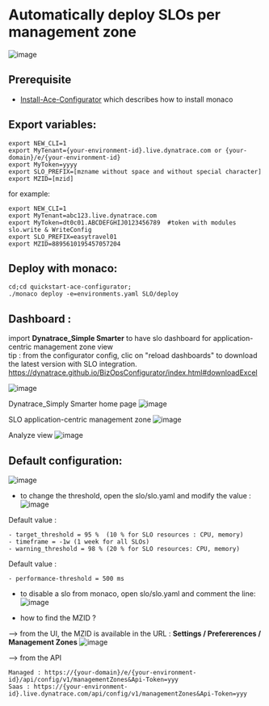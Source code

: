 # Automatically deploy SLOs per management zone
![image](https://user-images.githubusercontent.com/40337213/176840959-2778974b-950c-49bb-b79e-8f5bbfce94a0.png)


## Prerequisite
- [Install-Ace-Configurator](/Install-Ace-Configurator) which describes how to install monaco
	
## Export variables:

	export NEW_CLI=1
	export MyTenant={your-environment-id}.live.dynatrace.com or {your-domain}/e/{your-environment-id}
	export MyToken=yyyy
	export SLO_PREFIX=[mzname without space and without special character]
	export MZID=[mzid]

for example: 

	export NEW_CLI=1
	export MyTenant=abc123.live.dynatrace.com
	export MyToken=dt0c01.ABCDEFGHIJ0123456789	#token with modules slo.write & WriteConfig
	export SLO_PREFIX=easytravel01
	export MZID=8895610195457057204


## Deploy with monaco:

	cd;cd quickstart-ace-configurator;
	./monaco deploy -e=environments.yaml SLO/deploy


## Dashboard :
 import **Dynatrace_Simple Smarter** to have slo dashboard for application-centric management zone view  
 tip : from the configurator config, clic on "reload dashboards" to download the latest version with SLO integration.  
 https://dynatrace.github.io/BizOpsConfigurator/index.html#downloadExcel

![image](https://user-images.githubusercontent.com/40337213/178424143-f7084cd3-f94b-4281-a17c-5302458ad0b2.png)


Dynatrace_Simply Smarter home page
![image](https://user-images.githubusercontent.com/40337213/176837340-187a05bb-ef54-401a-92d2-77f15eadc503.png)

SLO application-centric management zone
![image](https://user-images.githubusercontent.com/40337213/176890303-94327dd3-f884-4e16-9066-e8516b7f6750.png)

Analyze view
![image](https://user-images.githubusercontent.com/40337213/176999225-1b6e9924-6d0f-4e78-89b7-c74220cde85a.png)
	
## Default configuration:  
![image](https://user-images.githubusercontent.com/40337213/177483565-38c496b8-4dfb-4b14-a523-84796a025ca4.png)

- to change the threshold, open the slo/slo.yaml and modify the value : 
![image](https://user-images.githubusercontent.com/40337213/177486269-cd394cd1-e60e-4460-9707-211d9b6b306c.png)

Default value  :

	
	- target_threshold = 95 %  (10 % for SLO resources : CPU, memory)
	- timeframe = -1w (1 week for all SLOs)
	- warning_threshold = 98 % (20 % for SLO resources: CPU, memory)

Default value :
	
	
	- performance-threshold = 500 ms  

- to disable a slo from monaco, open slo/slo.yaml and comment the line: 
![image](https://user-images.githubusercontent.com/40337213/177488321-8e065e6c-a9cf-4f34-9989-61a4bd5b0ba6.png)

- how to find the MZID ?  

--> from the UI, the MZID is available in the URL : **Settings / Prefererences / Management Zones** 
![image](https://user-images.githubusercontent.com/40337213/177485757-5514048c-6c5c-4ec0-b44d-73cb0829cbda.png)

--> from the API 

	Managed : https://{your-domain}/e/{your-environment-id}/api/config/v1/managementZones&Api-Token=yyy
	Saas : https://{your-environment-id}.live.dynatrace.com/api/config/v1/managementZones&Api-Token=yyy
